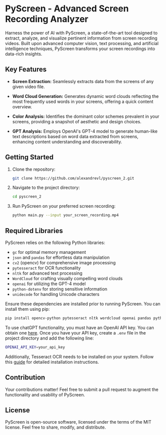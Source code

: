 # PyScreen - Advanced Screen Recording Analyzer

Harness the power of AI with PyScreen, a state-of-the-art tool designed to extract, analyze, and visualize pertinent information from screen recording videos. Built upon advanced computer vision, text processing, and artificial intelligence techniques, PyScreen transforms your screen recordings into data-rich insights.

## Key Features

- **Screen Extraction:** Seamlessly extracts data from the screens of any given video file.

- **Word Cloud Generation:** Generates dynamic word clouds reflecting the most frequently used words in your screens, offering a quick content overview.

- **Color Analysis:** Identifies the dominant color schemes prevalent in your screens, providing a snapshot of aesthetic and design choices.

- **GPT Analysis:** Employs OpenAI's GPT-4 model to generate human-like text descriptions based on word data extracted from screens, enhancing content understanding and discoverability.

## Getting Started

1. Clone the repository:

   ```bash
   git clone https://github.com/alexandrevl/pyscreen_2.git
   ```

2. Navigate to the project directory:

   ```bash
   cd pyscreen_2
   ```

3. Run PyScreen on your preferred screen recording:

   ```bash
   python main.py --input your_screen_recording.mp4
   ```

## Required Libraries

PyScreen relies on the following Python libraries:

- `gc` for optimal memory management
- `json` and `pandas` for effortless data manipulation
- `cv2` (opencv) for comprehensive image processing
- `pytesseract` for OCR functionality
- `nltk` for advanced text processing
- `WordCloud` for crafting visually compelling word clouds
- `openai` for utilizing the GPT-4 model
- `python-dotenv` for storing sensitive information
- `unidecode` for handling Unicode characters

Ensure these dependencies are installed prior to running PyScreen. You can install them using pip:

```bash
pip install opencv-python pytesseract nltk wordcloud openai pandas python-dotenv unidecode
```

To use chatGPT functionality, you must have an OpenAI API key. You can obtain one [here](https://beta.openai.com/). Once you have your API key, create a `.env` file in the project directory and add the following line:

```bash
OPENAI_API_KEY=your_api_key
```

Additionally, Tesseract OCR needs to be installed on your system. Follow this [guide](https://tesseract-ocr.github.io/tessdoc/Installation.html) for detailed installation instructions.

## Contribution

Your contributions matter! Feel free to submit a pull request to augment the functionality and usability of PyScreen.

## License

PyScreen is open-source software, licensed under the terms of the MIT license. Feel free to share, modify, and distribute.
